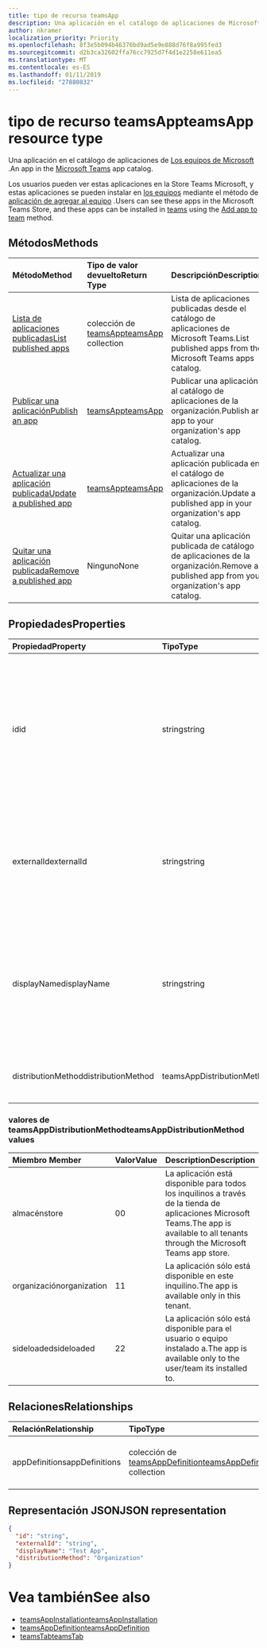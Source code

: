 ```yaml
---
title: tipo de recurso teamsApp
description: Una aplicación en el catálogo de aplicaciones de Microsoft Teams.
author: nkramer
localization_priority: Priority
ms.openlocfilehash: 8f3e5b094b46376bd9ad5e9e888d76f8a995fed3
ms.sourcegitcommit: d2b3ca32602ffa76cc7925d7f4d1e2258e611ea5
ms.translationtype: MT
ms.contentlocale: es-ES
ms.lasthandoff: 01/11/2019
ms.locfileid: "27880832"
---
```

# <a name="teamsapp-resource-type"></a><span data-ttu-id="81fdf-103">tipo de recurso teamsApp</span><span class="sxs-lookup"><span data-stu-id="81fdf-103">teamsApp resource type</span></span>



<span data-ttu-id="81fdf-104">Una aplicación en el catálogo de aplicaciones de [Los equipos de Microsoft](teams-api-overview.md) .</span><span class="sxs-lookup"><span data-stu-id="81fdf-104">An app in the [Microsoft Teams](teams-api-overview.md) app catalog.</span></span>

<span data-ttu-id="81fdf-105">Los usuarios pueden ver estas aplicaciones en la Store Teams Microsoft, y estas aplicaciones se pueden instalar en [los equipos](team.md) mediante el método de [aplicación de agregar al equipo](../api/teamsappinstallation-add.md) .</span><span class="sxs-lookup"><span data-stu-id="81fdf-105">Users can see these apps in the Microsoft Teams Store, and these apps can be installed in [teams](team.md) using the [Add app to team](../api/teamsappinstallation-add.md) method.</span></span>

## <a name="methods"></a><span data-ttu-id="81fdf-106">Métodos</span><span class="sxs-lookup"><span data-stu-id="81fdf-106">Methods</span></span>

| <span data-ttu-id="81fdf-107">Método</span><span class="sxs-lookup"><span data-stu-id="81fdf-107">Method</span></span>       | <span data-ttu-id="81fdf-108">Tipo de valor devuelto</span><span class="sxs-lookup"><span data-stu-id="81fdf-108">Return Type</span></span>  |<span data-ttu-id="81fdf-109">Descripción</span><span class="sxs-lookup"><span data-stu-id="81fdf-109">Description</span></span>|
|:---------------|:--------|:----------|
|[<span data-ttu-id="81fdf-110">Lista de aplicaciones publicadas</span><span class="sxs-lookup"><span data-stu-id="81fdf-110">List published apps</span></span>](../api/teamsapp-list.md) | <span data-ttu-id="81fdf-111">colección de [teamsApp](teamsapp.md)</span><span class="sxs-lookup"><span data-stu-id="81fdf-111">[teamsApp](teamsapp.md) collection</span></span> | <span data-ttu-id="81fdf-112">Lista de aplicaciones publicadas desde el catálogo de aplicaciones de Microsoft Teams.</span><span class="sxs-lookup"><span data-stu-id="81fdf-112">List published apps from the Microsoft Teams apps catalog.</span></span>|
|[<span data-ttu-id="81fdf-113">Publicar una aplicación</span><span class="sxs-lookup"><span data-stu-id="81fdf-113">Publish an app</span></span>](../api/teamsapp-publish.md) | [<span data-ttu-id="81fdf-114">teamsApp</span><span class="sxs-lookup"><span data-stu-id="81fdf-114">teamsApp</span></span>](teamsapp.md) | <span data-ttu-id="81fdf-115">Publicar una aplicación al catálogo de aplicaciones de la organización.</span><span class="sxs-lookup"><span data-stu-id="81fdf-115">Publish an app to your organization's app catalog.</span></span>|
|[<span data-ttu-id="81fdf-116">Actualizar una aplicación publicada</span><span class="sxs-lookup"><span data-stu-id="81fdf-116">Update a published app</span></span>](../api/teamsapp-update.md) | [<span data-ttu-id="81fdf-117">teamsApp</span><span class="sxs-lookup"><span data-stu-id="81fdf-117">teamsApp</span></span>](teamsapp.md) | <span data-ttu-id="81fdf-118">Actualizar una aplicación publicada en el catálogo de aplicaciones de la organización.</span><span class="sxs-lookup"><span data-stu-id="81fdf-118">Update a published app in your organization's app catalog.</span></span>|
|[<span data-ttu-id="81fdf-119">Quitar una aplicación publicada</span><span class="sxs-lookup"><span data-stu-id="81fdf-119">Remove a published app</span></span>](../api/teamsapp-delete.md) | <span data-ttu-id="81fdf-120">Ninguno</span><span class="sxs-lookup"><span data-stu-id="81fdf-120">None</span></span> | <span data-ttu-id="81fdf-121">Quitar una aplicación publicada de catálogo de aplicaciones de la organización.</span><span class="sxs-lookup"><span data-stu-id="81fdf-121">Remove a published app from your organization's app catalog.</span></span>|

## <a name="properties"></a><span data-ttu-id="81fdf-122">Propiedades</span><span class="sxs-lookup"><span data-stu-id="81fdf-122">Properties</span></span>

| <span data-ttu-id="81fdf-123">Propiedad</span><span class="sxs-lookup"><span data-stu-id="81fdf-123">Property</span></span>            | <span data-ttu-id="81fdf-124">Tipo</span><span class="sxs-lookup"><span data-stu-id="81fdf-124">Type</span></span>     | <span data-ttu-id="81fdf-125">Descripción</span><span class="sxs-lookup"><span data-stu-id="81fdf-125">Description</span></span> |
|:------------------- |:-------- |:----------- |
| <span data-ttu-id="81fdf-126">id</span><span class="sxs-lookup"><span data-stu-id="81fdf-126">id</span></span>                  | <span data-ttu-id="81fdf-127">string</span><span class="sxs-lookup"><span data-stu-id="81fdf-127">string</span></span>   | <span data-ttu-id="81fdf-128">La aplicación de catálogo genera el identificador de la aplicación (diferente desde el identificador proporcionado para desarrolladores en el [paquete de la aplicación de los equipos de Microsoft zip](https://docs.microsoft.com/en-us/microsoftteams/platform/concepts/apps/apps-package).</span><span class="sxs-lookup"><span data-stu-id="81fdf-128">The catalog app's generated app ID (different from the developer-provided ID in the [Microsoft Teams zip app package](https://docs.microsoft.com/en-us/microsoftteams/platform/concepts/apps/apps-package).</span></span> |
| <span data-ttu-id="81fdf-129">externalId</span><span class="sxs-lookup"><span data-stu-id="81fdf-129">externalId</span></span>          | <span data-ttu-id="81fdf-130">string</span><span class="sxs-lookup"><span data-stu-id="81fdf-130">string</span></span>   | <span data-ttu-id="81fdf-131">El identificador del catálogo proporcionado por el desarrollador de aplicaciones en los [equipos de Microsoft zip de paquete de la aplicación](https://docs.microsoft.com/en-us/microsoftteams/platform/concepts/apps/apps-package).</span><span class="sxs-lookup"><span data-stu-id="81fdf-131">The ID of the catalog provided by the app developer in the [Microsoft Teams zip app package](https://docs.microsoft.com/en-us/microsoftteams/platform/concepts/apps/apps-package).</span></span> |
| <span data-ttu-id="81fdf-132">displayName</span><span class="sxs-lookup"><span data-stu-id="81fdf-132">displayName</span></span>                | <span data-ttu-id="81fdf-133">string</span><span class="sxs-lookup"><span data-stu-id="81fdf-133">string</span></span>   | <span data-ttu-id="81fdf-134">El nombre de la aplicación de catálogo proporcionada por el desarrollador de aplicaciones en los [equipos de Microsoft zip de paquete de la aplicación](https://docs.microsoft.com/en-us/microsoftteams/platform/concepts/apps/apps-package).</span><span class="sxs-lookup"><span data-stu-id="81fdf-134">The name of the catalog app provided by the app developer in the [Microsoft Teams zip app package](https://docs.microsoft.com/en-us/microsoftteams/platform/concepts/apps/apps-package).</span></span> |
| <span data-ttu-id="81fdf-135">distributionMethod</span><span class="sxs-lookup"><span data-stu-id="81fdf-135">distributionMethod</span></span>  | <span data-ttu-id="81fdf-136">teamsAppDistributionMethod</span><span class="sxs-lookup"><span data-stu-id="81fdf-136">teamsAppDistributionMethod</span></span>     | <span data-ttu-id="81fdf-137">El método de distribución para la aplicación.</span><span class="sxs-lookup"><span data-stu-id="81fdf-137">The method of distribution for the app.</span></span> |

### <a name="teamsappdistributionmethod-values"></a><span data-ttu-id="81fdf-138">valores de teamsAppDistributionMethod</span><span class="sxs-lookup"><span data-stu-id="81fdf-138">teamsAppDistributionMethod values</span></span>

|<span data-ttu-id="81fdf-139">Miembro	</span><span class="sxs-lookup"><span data-stu-id="81fdf-139">Member</span></span>|<span data-ttu-id="81fdf-140">Valor</span><span class="sxs-lookup"><span data-stu-id="81fdf-140">Value</span></span>|<span data-ttu-id="81fdf-141">Description</span><span class="sxs-lookup"><span data-stu-id="81fdf-141">Description</span></span>|
|:---|:---|:---|
|<span data-ttu-id="81fdf-142">almacén</span><span class="sxs-lookup"><span data-stu-id="81fdf-142">store</span></span>|<span data-ttu-id="81fdf-143">0</span><span class="sxs-lookup"><span data-stu-id="81fdf-143">0</span></span>| <span data-ttu-id="81fdf-144">La aplicación está disponible para todos los inquilinos a través de la tienda de aplicaciones Microsoft Teams.</span><span class="sxs-lookup"><span data-stu-id="81fdf-144">The app is available to all tenants through the Microsoft Teams app store.</span></span>|
|<span data-ttu-id="81fdf-145">organización</span><span class="sxs-lookup"><span data-stu-id="81fdf-145">organization</span></span>|<span data-ttu-id="81fdf-146">1</span><span class="sxs-lookup"><span data-stu-id="81fdf-146">1</span></span>|<span data-ttu-id="81fdf-147">La aplicación sólo está disponible en este inquilino.</span><span class="sxs-lookup"><span data-stu-id="81fdf-147">The app is available only in this tenant.</span></span>|
|<span data-ttu-id="81fdf-148">sideloaded</span><span class="sxs-lookup"><span data-stu-id="81fdf-148">sideloaded</span></span>|<span data-ttu-id="81fdf-149">2</span><span class="sxs-lookup"><span data-stu-id="81fdf-149">2</span></span>|<span data-ttu-id="81fdf-150">La aplicación sólo está disponible para el usuario o equipo instalado a.</span><span class="sxs-lookup"><span data-stu-id="81fdf-150">The app is available only to the user/team its installed to.</span></span>|

## <a name="relationships"></a><span data-ttu-id="81fdf-151">Relaciones</span><span class="sxs-lookup"><span data-stu-id="81fdf-151">Relationships</span></span>

| <span data-ttu-id="81fdf-152">Relación</span><span class="sxs-lookup"><span data-stu-id="81fdf-152">Relationship</span></span> | <span data-ttu-id="81fdf-153">Tipo</span><span class="sxs-lookup"><span data-stu-id="81fdf-153">Type</span></span>   | <span data-ttu-id="81fdf-154">Description</span><span class="sxs-lookup"><span data-stu-id="81fdf-154">Description</span></span> |
|:---------------|:--------|:----------|
|<span data-ttu-id="81fdf-155">appDefinitions</span><span class="sxs-lookup"><span data-stu-id="81fdf-155">appDefinitions</span></span>|<span data-ttu-id="81fdf-156">colección de [teamsAppDefinition](teamsappdefinition.md)</span><span class="sxs-lookup"><span data-stu-id="81fdf-156">[teamsAppDefinition](teamsappdefinition.md) collection</span></span>| <span data-ttu-id="81fdf-157">Los detalles de cada versión de la aplicación.</span><span class="sxs-lookup"><span data-stu-id="81fdf-157">The details for each version of the app.</span></span> |

## <a name="json-representation"></a><span data-ttu-id="81fdf-158">Representación JSON</span><span class="sxs-lookup"><span data-stu-id="81fdf-158">JSON representation</span></span>

<!-- {
  "blockType": "resource",
  "@odata.type": "microsoft.graph.teamsApp",
  "baseType": "microsoft.graph.entity"
}-->

```json
{
  "id": "string",
  "externalId": "string",
  "displayName": "Test App",
  "distributionMethod": "Organization"
}
```

# <a name="see-also"></a><span data-ttu-id="81fdf-159">Vea también</span><span class="sxs-lookup"><span data-stu-id="81fdf-159">See also</span></span>

- [<span data-ttu-id="81fdf-160">teamsAppInstallation</span><span class="sxs-lookup"><span data-stu-id="81fdf-160">teamsAppInstallation</span></span>](teamsappinstallation.md)
- [<span data-ttu-id="81fdf-161">teamsAppDefinition</span><span class="sxs-lookup"><span data-stu-id="81fdf-161">teamsAppDefinition</span></span>](teamsappdefinition.md)
- [<span data-ttu-id="81fdf-162">teamsTab</span><span class="sxs-lookup"><span data-stu-id="81fdf-162">teamsTab</span></span>](../resources/teamstab.md)

<!-- uuid: 8fcb5dbc-d5aa-4681-8e31-b001d5168d79
2015-10-25 14:57:30 UTC -->
<!-- {
  "type": "#page.annotation",
  "description": "teamsApp resource",
  "keywords": "",
  "section": "documentation",
  "tocPath": ""
}-->

